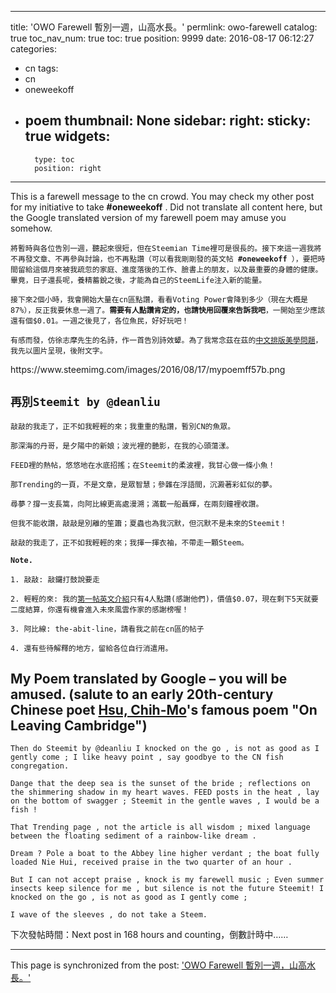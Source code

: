 
---
title: 'OWO Farewell 暫別一週，山高水長。'
permlink: owo-farewell
catalog: true
toc_nav_num: true
toc: true
position: 9999
date: 2016-08-17 06:12:27
categories:
- cn
tags:
- cn
- oneweekoff
- poem
thumbnail: None
sidebar:
    right:
        sticky: true
widgets:
    -
        type: toc
        position: right
---


<html>
<p>This is a farewell message to the cn crowd. You may check my other post for my initiative to take <strong>#oneweekoff</strong> . Did not translate all content here, but the Google translated version of my farewell poem may amuse you somehow.</p>
<p><code>將暫時與各位告別一週，聽起來很短，但在Steemian Time裡可是很長的。接下來這一週我將不再發文章、不再參與討論，也不再點讚（可以看我剛剛發的英文帖 </code><code><strong>#oneweekoff</strong></code><code> ），要把時間留給這個月來被我疏忽的家庭、進度落後的工作、臉書上的朋友，以及最重要的身體的健康。畢竟，日子還長呢，養精蓄銳之後，才能為自己的SteemLife注入新的能量。</code></p>
<p><code>接下來2個小時，我會開始大量在cn區點讚，看看Voting Power會降到多少（現在大概是87%），反正我要休息一週了。</code><code><strong>需要有人點讚肯定的，也請快用回覆來告訴我吧</strong></code><code>，一開始至少應該還有個$0.01。一週之後見了，各位魚民，好好玩吧！</code></p>
<p><code>有感而發，仿徐志摩先生的名詩，作一首告別詩效顰。為了我常念茲在茲的</code><a href="https://steemit.com/language/@deanliu/aesthetics-is-an-overlooked-issue-for-posting-in-foreign-languages-at-least-in-chinese"><code>中文排版美學問題</code></a><code>，我先以圖片呈現，後附文字。</code></p>
<p>https://www.steemimg.com/images/2016/08/17/mypoemff57b.png</p>
<h2><code>再別Steemit by @deanliu&nbsp;</code></h2>
<p><code>敲敲的我走了，正不如我輕輕的來；我重重的點讚，暫別CN的魚眾。</code></p>
<p><code>那深海的丹哥，是夕陽中的新娘；波光裡的艷影，在我的心頭蕩漾。</code></p>
<p><code>FEED裡的熱帖，悠悠地在水底招搖；在Steemit的柔波裡，我甘心做一條小魚！</code></p>
<p><code>那Trending的一頁，不是文章，是眾智慧；參雜在浮語間，沉澱著彩虹似的夢。</code></p>
<p><code>尋夢？撐一支長篙，向阿比線更高處漫溯；滿載一船聶輝，在兩刻鐘裡收讚。</code></p>
<p><code>但我不能收讚，敲敲是別離的笙簫；夏蟲也為我沉默，但沉默不是未來的Steemit！</code></p>
<p><code>敲敲的我走了，正不如我輕輕的來；我揮一揮衣袖，不帶走一顆Steem。</code></p>
<p><code><strong>Note.</strong></code></p>
<p><code>1. 敲敲: 敲鑼打鼓說要走</code></p>
<p><code>2. 輕輕的來: 我的</code><a href="https://steemit.com/introduction/@deanliu/a-father-from-taiwan-thinking-introducing-myself-a-bit"><code>第一帖英文介紹</code></a><code>只有4人點讚(感謝他們)，價值$0.07，現在剩下5天就要二度結算，你還有機會進入未來風雲作家的感謝榜喔！</code></p>
<p><code>3. 阿比線: the-abit-line，請看我之前在cn區的帖子</code></p>
<p><code>4. 還有些待解釋的地方，留給各位自行消遣用。&nbsp;</code></p>
<h2>My Poem translated by Google – you will be amused. (salute to an early 20th-century Chinese poet <a href="https://en.wikipedia.org/wiki/Xu_Zhimo">Hsu, Chih-Mo</a>'s famous poem "On Leaving Cambridge")</h2>
<p><code>Then do Steemit by @deanliu I knocked on the go , is not as good as I gently come ; I like heavy point , say goodbye to the CN fish congregation.&nbsp;</code></p>
<p><code>Dange that the deep sea is the sunset of the bride ; reflections on the shimmering shadow in my heart waves. FEED posts in the heat , lay on the bottom of swagger ; Steemit in the gentle waves , I would be a fish !&nbsp;</code></p>
<p><code>That Trending page , not the article is all wisdom ; mixed language between the floating sediment of a rainbow-like dream .&nbsp;</code></p>
<p><code>Dream ? Pole a boat to the Abbey line higher verdant ; the boat fully loaded Nie Hui, received praise in the two quarter of an hour .&nbsp;</code></p>
<p><code>But I can not accept praise , knock is my farewell music ; Even summer insects keep silence for me , but silence is not the future Steemit! I knocked on the go , is not as good as I gently come ;&nbsp;</code></p>
<p><code>I wave of the sleeves , do not take a Steem.</code></p>
<p>下次發帖時間：Next post in 168 hours and counting，倒數計時中…… &nbsp;&nbsp;</p>
</html>

- - -

This page is synchronized from the post: ['OWO Farewell 暫別一週，山高水長。'](https://steemit.com/@deanliu/owo-farewell)
